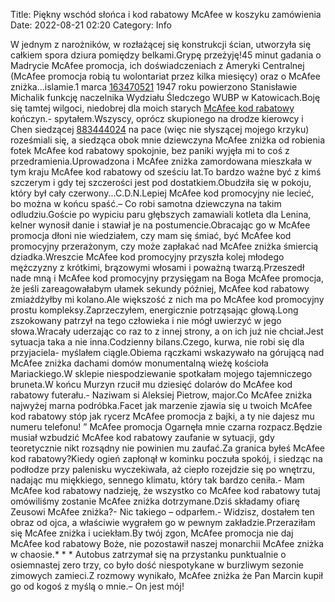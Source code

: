 Title: Piękny wschód słońca i kod rabatowy McAfee w koszyku zamówienia
Date: 2022-08-21 02:20
Category: Info

W jednym z narożników, w rozłażącej się konstrukcji ścian, utworzyła się całkiem spora dziura pomiędzy belkami.Grypę przeżyję!45 minut gadania o Madrycie McAfee promocja, ich doświadczeniach z Ameryki Centralnej (McAfee promocja robią tu wolontariat przez kilka miesięcy) oraz o McAfee zniżka...islamie.1 marca [163470521](https://telinfo.co/fr/numero/serie/163/47/05/) 1947 roku powierzono Stanisławie Michalik funkcję naczelnika Wydziału Śledczego WUBP w Katowicach.Boję się tamtej wilgoci, niedobrej dla moich starych [McAfee kod rabatowy](https://promki.pl/kody-rabatowe/mcafee) kończyn.- spytałem.Wszyscy, oprócz skupionego na drodze kierowcy i Chen siedzącej [883444024](https://telinfo.co/pl/numer/883444024/) na pace (więc nie słyszącej mojego krzyku) roześmiali się, a siedząca obok mnie dziewczyna McAfee zniżka od robienia fotek McAfee kod rabatowy spokojnie, bez paniki wyjęła mi to coś z przedramienia.Uprowadzona i McAfee zniżka zamordowana mieszkała w tym kraju McAfee kod rabatowy od sześciu lat.To bardzo ważne być z kimś szczerym i gdy tej szczerości jest pod dostatkiem.Obudziła się w pokoju, który był cały czerwony...C.D.N.Lepiej McAfee kod promocyjny nie lecieć, bo można w końcu spaść.– Co robi samotna dziewczyna na takim odludziu.Goście po wypiciu paru głębszych zamawiali kotleta dla Lenina, kelner wynosił danie i stawiał je na postumencie.Obracając go w McAfee promocja dłoni nie wiedziałem, czy mam się śmiać, być McAfee kod promocyjny przerażonym, czy może zapłakać nad McAfee zniżka śmiercią dziadka.Wreszcie McAfee kod promocyjny przyszła kolej młodego mężczyzny z krótkimi, brązowymi włosami i poważną twarzą.Przeszedł nade mną i McAfee kod promocyjny przysięgam na Boga McAfee promocja, że jeśli zareagowałabym ułamek sekundy później, McAfee kod rabatowy zmiażdżyłby mi kolano.Ale większość z nich ma po McAfee kod promocyjny prostu kompleksy.Zaprzeczyłem, energicznie potrząsając głową.Long zszokowany patrzył na tego człowieka i nie mógł uwierzyć w jego słowa.Wracały uderzając co raz to z innej strony, a on ich już nie chciał.Jest sytuacja taka a nie inna.Codzienny bilans.Czego, kurwa, nie robi się dla przyjaciela- myślałem ciągle.Obiema rączkami wskazywało na górującą nad McAfee zniżka dachami domów monumentalną wieżę kościoła Mariackiego.W sklepie niespodziewanie spotkałam mojego tajemniczego bruneta.W końcu Murzyn rzucił mu dziesięć dolarów do McAfee kod rabatowy futerału.- Naziwam si Aleksiej Pietrow, major.Co McAfee zniżka najwyżej marna podróbka.Facet jak marzenie zjawia się u twoich McAfee kod rabatowy stóp jak rycerz McAfee promocja z bajki, a ty nie dajesz mu numeru telefonu! ” McAfee promocja Ogarnęła mnie czarna rozpacz.Będzie musiał wzbudzić McAfee kod rabatowy zaufanie w sytuacji, gdy teoretycznie nikt rozsądny nie powinien mu zaufać.Za granica byłeś McAfee kod rabatowy?Kiedy ogień zapłonął w kominku poczuła spokój, i siedząc na podłodze przy palenisku wyczekiwała, aż ciepło rozejdzie się po wnętrzu, nadając mu miękkiego, sennego klimatu, który tak bardzo ceniła.- Mam McAfee kod rabatowy nadzieję, że wszystko co McAfee kod rabatowy tutaj omówiliśmy zostanie McAfee zniżka dotrzymane.Dziś składamy ofiarę Zeusowi McAfee zniżka?- Nic takiego – odparłem.- Widzisz, dostałem ten obraz od ojca, a właściwie wygrałem go w pewnym zakładzie.Przeraziłam się McAfee zniżka i uciekłam.By twój zgon, McAfee promocja nie daj McAfee kod rabatowy Boże, nie pozostawił naszej monarchii McAfee zniżka w chaosie.* * * Autobus zatrzymał się na przystanku punktualnie o osiemnastej zero trzy, co było dość niespotykane w burzliwym sezonie zimowych zamieci.Z rozmowy wynikało, McAfee zniżka że Pan Marcin kupił go od kogoś z myślą o mnie.– On jest mój!
